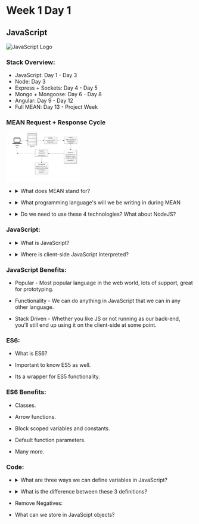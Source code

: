 # Week 1 Day 1

## JavaScript

<img src="https://cdn-images-1.medium.com/max/785/0*Co9Hk-VtMLfM08KH.png" alt="JavaScript Logo" width="200px">

### Stack Overview:

* JavaScript: Day 1 - Day 3
* Node: Day 3
* Express + Sockets: Day 4 - Day 5
* Mongo + Mongoose: Day 6 - Day 8
* Angular: Day 9 - Day 12
* Full MEAN: Day 13 - Project Week

### MEAN Request + Response Cycle

<img src="reqres.png" alt="MEAN's Request and Response cycle" width="200px">

* <details>
	<summary>What does MEAN stand for?</summary>

	* MongoDB
	* Express
	* Angular
	* NodeJS
</details>

* <details>
	<summary>What programming language's will we be writing in during MEAN</summary>

	* JavaScript
	* Okay okay, HTML and CSS are valid too..
</details>

* <details>
	<summary>Do we need to use these 4 technologies? What about NodeJS?</summary>

	Not necessarily. The benefit of using NodeJS is its modularity. We can swap technologies in and out to suit or needs. What if we wanted to use MySQL as our main source of storing information because we needed relational-based data storage? Are we allowed to do that? You betcha. What about Angular? Why can't we use React as our front-end framework instead? You can! How about Node? Well then we should probably consider a different stack altogether if thats the case. Node is our JavaScript interpreter, without it, we wouldn't be able to compile our code or run our server!
</details>

### JavaScript:

* <details>
	<summary>What is JavaScript?</summary>

	JavaScript is primarily a client-side scripting language. This is not true anymore though! JavaScript normally runs in our web browser, used for manipulating the DOM, so we can programatically alter our HTML and CSS as well as the logic of our application. With NodeJS, we can now do all of this without even touching a web browser! NodeJS is a JavaScript interpreter that runs OUTSIDE of our browser as an actual application that interprets and compiles our JavaScript. Imagine all of the power JavaScript gives us, running right inside your terminal! Well, thats exactly what it will do for us. We will be using it to host and run our WebServer!

	JavaScript is event-driven. This means there is always some infinite while or for loop running in the background that is keeping things updated, so that when things change, it knows how to react to it! This is a key difference that makes JS extremely reliable. 

	For example, consider the older but still popular language PHP. Imagine we call up our old friend and tell him we are expecting a package to be delivered at some point today and he needs to sign for it. PHP says sure, no problem as he sits on your front porch waiting for it to arrive the entire day. Nothing else, just sitting on your porch. Staring... The package arrives and PHP signs for it.

	Thats fine and all but lets call our friend JavaScript instead, because we know he/she will be more productive with their time. We call JavaScript and tell them the same thing. JavaScript says sure, not a problem! JavaScript then goes on to do daily errands such as vacuuming, doing dishes, getting groceries and maybe also catches up on some sleep. The doorbell rings and JavaScript signs for your package. 

	JavaScript got a lot more done today than PHP didnt it? Thats the power of JavaScript and it's event loop. 
</details>

* <details>
	<summary>Where is client-side JavaScript Interpreted?</summary>

	Client-side JavaScript is the JavaScript that runs in our browser. So it runs on our computer! Its the same JavaScript you have been running all along, such as in Web Fundamentals when using jQuery. If its server-side JavaScript, someone else's server or computer is executing that code, most likely using Node as their back-end to host things like web pages,JSON data or whatever they decide really. 	
</details>

### JavaScript Benefits:

* Popular - Most popular language in the web world, lots of support, great for prototyping.

* Functionality - We can do anything in JavaScript that we can in any other language.

* Stack Driven - Whether you like JS or not running as our back-end, you'll still end up using it on the client-side at some point.

### ES6:

* What is ES6?

* Important to know ES5 as well.

* Its a wrapper for ES5 functionality.

### ES6 Benefits:

* Classes.

* Arrow functions.

* Block scoped variables and constants.

* Default function parameters.

* Many more.

### Code:

* <details>
	<summary>What are three ways we can define variables in JavaScript?</summary>

	* var:

	<code>
		var myVariable = 1337;
	</code>

	* let:

	<code>
		let myVariable = 1337;
	</code>

	* const:

	<code>
		const myVariable = 1337;
	</code>
</details>


* <details>
	<summary>What is the difference between these 3 definitions?</summary>

	var -  defines a variable just like you have seen all along. However, this defines the variable in global space, meaning that it exists everywhere in our application and even other JavaSCript files that need to access it.

	Ex:

	<code>
		console.log(myVar);

		if(123 == 123){
			var myVar = 456;
		}

		// We can access "myVar" before it even exists within this if statement, due to the way JavaScript hoists data.
	</code>

	let - defines a variable the same way as var, except that variable only exists within the block of code it was defined in such as a function, if/else block, try/catch or loop. This prevents our data from leaking all over our application, preventing global namespace pollution. We don't want our data or sensitive information to be available in every part of our application do we? Use let when you know that a variable shouldn't be accessable outside of the location its defined in.

	<code>
		console.log(myVar);

		if(123 == 123){
			let myVar = 456;
			// Using the variable within its scope:
			console.log(myVar);
		}

		// myVar doesn't exist outside of the if statement, so we get undefined.
		// if we want to use this variable, we must do so within the if statement.		
	</code>

	const - Also a variable definition, except once you set its value, it can never change. If we attempt to change its value, we will get an access violation telling us "Hey, you told us this shouldn't change, stop trying to change it!". Consts are useful when you know that some data shouldn't change, such as PI. PI never changes, so we might consider making it a constant value.

	<code>
		const PI = 3.14159;

		// Attempting to redefine a constant variable will throw an error at us. We told it to never change, but good luck trying!
		PI = 456;
	</code>
</details>

* Remove Negatives:

* What can we store in JavaScipt objects?

